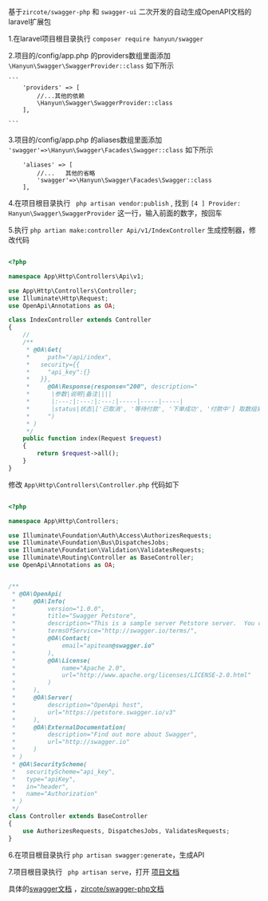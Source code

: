 基于` zircote/swagger-php ` 和 ` swagger-ui ` 二次开发的自动生成OpenAPI文档的laravel扩展包
 
 1.在laravel项目根目录执行 `composer require hanyun/swagger`
 
 2.项目的/config/app.php 的providers数组里面添加 ` \Hanyun\Swagger\SwaggerProvider::class `
    如下所示
    
    ```
        'providers' => [
            //...其他的依赖
            \Hanyun\Swagger\SwaggerProvider::class
        ],

    ```
 
 3.项目的/config/app.php 的aliases数组里面添加 ` 'swagger'=>\Hanyun\Swagger\Facades\Swagger::class `
    如下所示
    
```
    'aliases' => [
        //...   其他的省略
        'swagger'=>\Hanyun\Swagger\Facades\Swagger::class
    ],

```

4.在项目根目录执行 `  php artisan vendor:publish ` , 找到 ` [4 ] Provider: Hanyun\Swagger\SwaggerProvider ` 这一行，输入前面的数字，按回车

5.执行 ` php artian make:controller Api/v1/IndexController ` 生成控制器，修改代码

``` php

<?php

namespace App\Http\Controllers\Api\v1;

use App\Http\Controllers\Controller;
use Illuminate\Http\Request;
use OpenApi\Annotations as OA;

class IndexController extends Controller
{
    //
    /**
     * @OA\Get(
     *     path="/api/index",
     *   security={{
     *     "api_key":{}
     *   }},
     *     @OA\Response(response="200", description="
     *      |参数|说明|备注||||
     *      |:---:|:---:|:---:|-----|-----|-----|
     *      |status|状态|['已取消', '等待付款', '下单成功', '付款中'] 取数组索引||||
     *     ")
     * )
     */
    public function index(Request $request)
    {
        return $request->all();
    }
}


```

修改 ` App\Http\Controllers\Controller.php ` 代码如下

``` php

<?php

namespace App\Http\Controllers;

use Illuminate\Foundation\Auth\Access\AuthorizesRequests;
use Illuminate\Foundation\Bus\DispatchesJobs;
use Illuminate\Foundation\Validation\ValidatesRequests;
use Illuminate\Routing\Controller as BaseController;
use OpenApi\Annotations as OA;


/**
 * @OA\OpenApi(
 *     @OA\Info(
 *         version="1.0.0",
 *         title="Swagger Petstore",
 *         description="This is a sample server Petstore server.  You can find out more about Swagger at [http://swagger.io](http://swagger.io) or on [irc.freenode.net, #swagger](http://swagger.io/irc/).  For this sample, you can use the api key `special-key` to test the authorization filters.",
 *         termsOfService="http://swagger.io/terms/",
 *         @OA\Contact(
 *             email="apiteam@swagger.io"
 *         ),
 *         @OA\License(
 *             name="Apache 2.0",
 *             url="http://www.apache.org/licenses/LICENSE-2.0.html"
 *         )
 *     ),
 *     @OA\Server(
 *         description="OpenApi host",
 *         url="https://petstore.swagger.io/v3"
 *     ),
 *     @OA\ExternalDocumentation(
 *         description="Find out more about Swagger",
 *         url="http://swagger.io"
 *     )
 * )
 * @OA\SecurityScheme(
 *   securityScheme="api_key",
 *   type="apiKey",
 *   in="header",
 *   name="Authorization"
 * )
 */
class Controller extends BaseController
{
    use AuthorizesRequests, DispatchesJobs, ValidatesRequests;
}

```

6.在项目根目录执行 ` php artisan swagger:generate `，生成API

7.项目根目录执行 `  php artisan serve `，打开 [项目文档](http://127.0.0.1:8000/swagger)

具体的[swagger文档](https://swagger.io/) ，[zircote/swagger-php文档](https://github.com/zircote/swagger-php)
